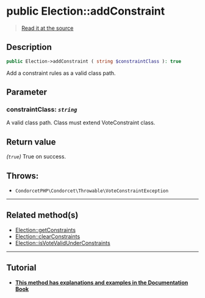 # public Election::addConstraint

> [Read it at the source](https://github.com/julien-boudry/Condorcet/blob/master/src/Election.php#L359)

## Description    

```php
public Election->addConstraint ( string $constraintClass ): true
```

Add a constraint rules as a valid class path.

## Parameter

### **constraintClass:** *`string`*   
A valid class path. Class must extend VoteConstraint class.    


## Return value   

*(`true`)* True on success.



## Throws:   

* ```CondorcetPHP\Condorcet\Throwable\VoteConstraintException``` 

---------------------------------------

## Related method(s)      

* [Election::getConstraints](/Docs/api-reference/Election%20Class/Election--getConstraints.md)    
* [Election::clearConstraints](/Docs/api-reference/Election%20Class/Election--clearConstraints.md)    
* [Election::isVoteValidUnderConstraints](/Docs/api-reference/Election%20Class/Election--isVoteValidUnderConstraints.md)    

---------------------------------------

## Tutorial

* **[This method has explanations and examples in the Documentation Book](https://www.condorcet.io/3.AsPhpLibrary/5.Votes/4.VoteConstraints)**    
